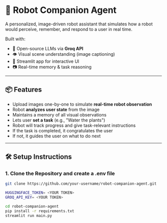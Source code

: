 # 🤖 Robot Companion Agent

A personalized, image-driven robot assistant that simulates how a robot would perceive, remember, and respond to a user in real time.

Built with:

- 🧠 Open-source LLMs via **Groq API**
- 👁️ Visual scene understanding (image captioning)
- 💬 Streamlit app for interactive UI
- 📷 Real-time memory & task reasoning

---

## 📦 Features

- Upload images one-by-one to simulate **real-time robot observation**
- Robot **analyzes user state** from the image
- Maintains a memory of all visual observations
- Lets user **set a task** (e.g., "Water the plants")
- Robot will track progress and give task-relevant instructions
- If the task is completed, it congratulates the user
- If not, it guides the user on what to do next

---

## 🛠 Setup Instructions

### 1. Clone the Repository and create a .env file

```bash
git clone https://github.com/your-username/robot-companion-agent.git
```

```bash
HUGGINGFACE_TOKEN= <YOUR TOKEN>
GROQ_API_KEY= <YOUR TOKEN>
```

```bash
cd robot-companion-agent
pip install -r requirements.txt
streamlit run main.py
```
